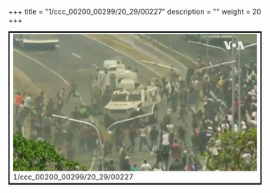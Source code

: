 +++
title = "1/ccc_00200_00299/20_29/00227"
description = ""
weight = 20
+++

<table style="border:2px solid black;max-width:800px;max-height:800px;" 
><tr><td>
<img class="center-fit-jpg"
src="/jpg_/aaa_20190430_NxaOmWaI8sI_00226.jpg">
1/ccc_00200_00299/20_29/00227
</img></td></tr></table>
